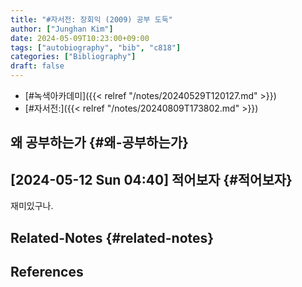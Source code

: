 ```yaml
---
title: "#자서전: 장회익 (2009) 공부 도둑"
author: ["Junghan Kim"]
date: 2024-05-09T10:23:00+09:00
tags: ["autobiography", "bib", "c818"]
categories: ["Bibliography"]
draft: false
---
```


-   [#녹색아카데미]({{< relref "/notes/20240529T120127.md" >}})
-   [#자서전:]({{< relref "/notes/20240809T173802.md" >}})


## 왜 공부하는가 {#왜-공부하는가}


## <span class="timestamp-wrapper"><span class="timestamp">[2024-05-12 Sun 04:40] </span></span> 적어보자 {#적어보자}

재미있구나.


## Related-Notes {#related-notes}

## References

<style>.csl-entry{text-indent: -1.5em; margin-left: 1.5em;}</style><div class="csl-bib-body">
</div>
